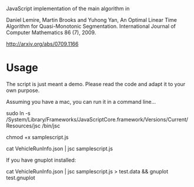 JavaScript implementation of the main algorithm in 

Daniel Lemire, Martin Brooks and Yuhong Yan, An Optimal Linear Time Algorithm for Quasi-Monotonic Segmentation. International Journal of Computer Mathematics 86 (7), 2009.

http://arxiv.org/abs/0709.1166


Usage
======

The script is just meant a demo. Please read the code
and adapt it to your own purpose.


Assuming you have a mac, you can run it in a command line...

sudo ln -s /System/Library/Frameworks/JavaScriptCore.framework/Versions/Current/Resources/jsc /bin/jsc

chmod +x samplescript.js

cat VehicleRunInfo.json | jsc samplescript.js 

If you have gnuplot installed:


cat VehicleRunInfo.json | jsc samplescript.js > test.data && gnuplot test.gnuplot